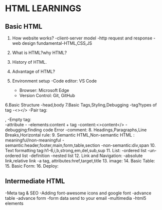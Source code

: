 # HTML LEARNINGS

## Basic HTML

1. How website works?
   -client-server model
   -http request and response
   -web design fundamental-HTML,CSS,JS

2. What is HTML?why HTML?
3. History of HTML.
4. Advantage of HTML?
5. Environment setup
   -Code editor: VS Code
   - Browser: Microsoft Edge
   - Version Control: Git, GitHub
  
6.Basic Structure
    -head,body
7.Basic Tags,Styling,Debugging
    -tag?types of tag
        -<></>
        -Pair tag:<p></p>,<body></body>
        -Empty tag:<br>
    -attribute
        -<tag attribute ="value">
    -elements:content + tag
    -content:<>content</>
    -debugging:finding code Error
    -comment: <!-- basic info -->
8. Headings,Paragraphs,Line Breaks,Horizontal rule:
9. Semantic HTML,Non-semantic HTML : meaningful/non-meaningful
    -semantic:header,footer,main,form,table,section
    -non-semantic:div,span
10. Text formatting tag:h1-6,i,b,strong,em,del,sub,sup
11. List:
    -ordered list
    -un-ordered list
    -definition
    -nested list
12. Link and Navigation:
    -absolute link,relative link
    -a tag, attributes:href,target,title
13. image:
14. Basic Table:
15. Basic Form:
16. Deploy:

## Intermediate HTML

-Meta tag & SEO
-Adding font-awesome icons and google font
-advance table
-advance form
-form data send to your email
-multimedia
-html5 elements
